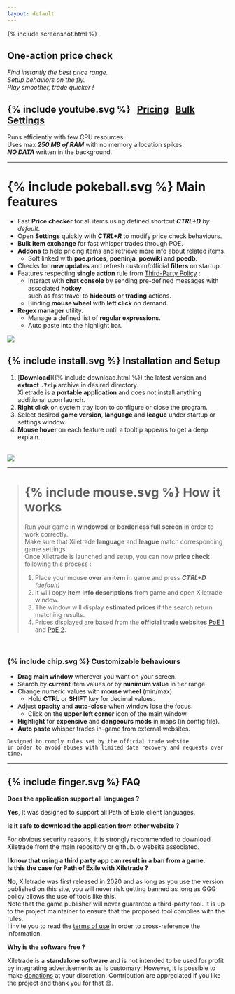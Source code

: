 ```yaml
---
layout: default
---
```

{% include screenshot.html %}
## One-action price check

*Find instantly the best price range.*  
*Setup behaviors on the fly.*  
*Play smoother, trade quicker !*  


## {% include youtube.svg %} &nbsp; [Pricing](https://youtu.be/4mP3uOsr8oc) &nbsp; [Bulk](https://youtu.be/6yuLZXTho-A) &nbsp; [Settings](https://youtu.be/libdIjrNM-8)<br>

Runs efficiently with few CPU resources.  
Uses max ***250 MB of RAM*** with no memory allocation spikes.  
***NO DATA*** written in the background.  

* * *

# {% include pokeball.svg %} Main features

- Fast **Price checker** for all items using defined shortcut ***CTRL+D*** *by default*.
- Open **Settings** quickly with ***CTRL+R*** to modify price check behaviours.
- **Bulk item exchange** for fast whisper trades through POE.
- **Addons** to help pricing items and retrieve more info about related items.
	- Soft linked with **poe.prices**, **poeninja**, **poewiki** and **poedb**.
- Checks for **new updates** and refresh custom/official **filters** on startup.
- Features respecting **single action** rule from [Third-Party Policy](https://www.pathofexile.com/developer/docs#policy) :
	- Interact with **chat console** by sending pre-defined messages with associated **hotkey**  
such as fast travel to **hideouts** or **trading** actions.
	- Binding **mouse wheel** with **left click** on demand.
- **Regex manager** utility.
	- Manage a defined list of **regular expressions**.
	- Auto paste into the highlight bar.

<img align="center" src="https://github.com/user-attachments/assets/1a3229fe-9f61-4c18-b4de-98e2ee026ace">  
<br>

## {% include install.svg %} Installation and Setup

1. [**Download**]({% include download.html %}) the latest version and **extract** **`.7zip`** archive in desired directory.  
Xiletrade is a **portable application** and does not install anything additional upon launch.
2. **Right click** on system tray icon to configure or close the program.  
3. Select desired **game version**, **language** and **league** under startup or settings window.
4. **Mouse hover** on each feature until a tooltip appears to get a deep explain.   
<br>
<img src="https://github.com/user-attachments/assets/2aa8b83a-9144-4b56-8d79-1808aac0d486">
<br>

* * *
> # {% include mouse.svg %} How it works
> 
> Run your game in **windowed** or **borderless full screen** in order to work correctly.  
> Make sure that Xiletrade **language** and **league** match corresponding game settings.  
> Once Xiletrade is launched and setup, you can now **price check** following this process :
>    1. Place your mouse **over an item** in game and press ***CTRL+D*** *(default)*
>    2. It will copy **item info descriptions** from game and open Xiletrade window.
>    3. The window will display **estimated prices** if the search return matching results.
>    4. Prices displayed are based from the **official trade websites** [PoE 1](https://www.pathofexile.com/trade/search/) and [PoE 2](https://www.pathofexile.com/trade2/search/poe2/).
<br>

### {% include chip.svg %} Customizable behaviours

* **Drag main window** wherever you want on your screen.
* Search by **current** item values or by **minimum value** in tier range.
* Change numeric values with **mouse wheel** (min/max)
	* Hold **CTRL** or **SHIFT** key for decimal values.
* Adjust **opacity** and **auto-close** when window lose the focus.
	* Click on the **upper left corner** icon of the main window.
* **Highlight** for **expensive** and **dangeours mods** in maps (in config file).
* **Auto paste** whisper trades in-game from external websites.  

```
Designed to comply rules set by the official trade website  
in order to avoid abuses with limited data recovery and requests over time.  
```
* * *

## {% include finger.svg %} FAQ

<p class="accordion"><b>Does the application support all languages ?</b></p>   
<div class="panel">
<b>Yes</b>, It was designed to support all Path of Exile client languages.
</div>

<p class="accordion"><b>Is it safe to download the application from other website ?</b></p>
<div class="panel">
For obvious security reasons, it is strongly recommended to download Xiletrade from the main repository or github.io website associated.
</div>

<p class="accordion"><b>I know that using a third party app can result in a ban from a game.<br>Is this the case for Path of Exile with Xiletrade ?</b></p>
<div class="panel">
<b>No</b>, Xiletrade was first released in 2020 and as long as you use the version published on this site, you will never risk getting banned as long as GGG policy allows the use of tools like this.  
<br>Note that the game publisher will never guarantee a third-party tool.
It is up to the project maintainer to ensure that the proposed tool complies with the rules.  
<br>I invite you to read the <a target="_blank" rel="noopener noreferrer" href="https://www.pathofexile.com/developer/docs#policy">terms of use</a> in order to cross-reference the information.
</div>

<p class="accordion"><b>Why is the software free ?</b></p>
<div class="panel">
Xiletrade is a <b>standalone software</b> and is not intended to be used for profit by integrating advertisements as is customary. However, it is possible to make <a target="_blank" rel="noopener noreferrer" href="{{ site.github.paypal_url }}">donations</a> at your discretion. Contribution are appreciated if you like the project and thank you for that 😊.
</div>

